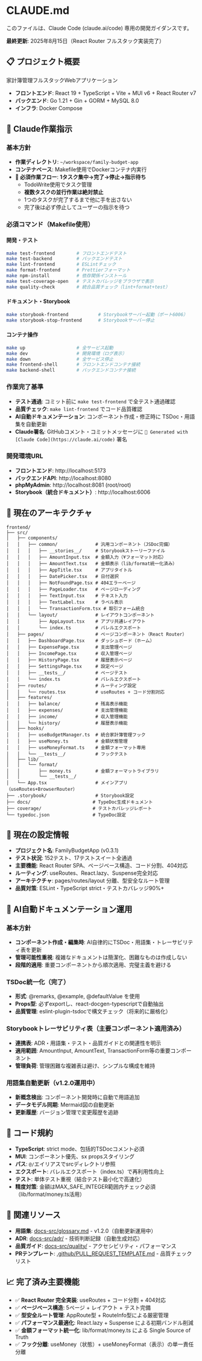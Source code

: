 # CLAUDE.md

このファイルは、Claude Code (claude.ai/code) 専用の開発ガイダンスです。

**最終更新**: 2025年8月15日（React Router フルスタック実装完了）

## 📋 プロジェクト概要

家計簿管理フルスタックWebアプリケーション
- **フロントエンド**: React 19 + TypeScript + Vite + MUI v6 + React Router v7
- **バックエンド**: Go 1.21 + Gin + GORM + MySQL 8.0
- **インフラ**: Docker Compose

## 🎯 Claude作業指示

### 基本方針
- **作業ディレクトリ**: `~/workspace/family-budget-app`
- **コンテナベース**: Makefile使用でDockerコンテナ内実行
- **🎯 必須作業フロー**: **1タスク集中→完了→停止→指示待ち**
  - TodoWrite使用でタスク管理
  - **複数タスクの並行作業は絶対禁止**
  - 1つのタスクが完了するまで他に手を出さない
  - 完了後は必ず停止してユーザーの指示を待つ

### 必須コマンド（Makefile使用）

#### 開発・テスト
```bash
make test-frontend        # フロントエンドテスト
make test-backend         # バックエンドテスト  
make lint-frontend        # ESLintチェック
make format-frontend      # Prettierフォーマット
make npm-install          # 依存関係インストール
make test-coverage-open   # テストカバレッジをブラウザで表示
make quality-check        # 統合品質チェック（lint+format+test）
```

#### ドキュメント・Storybook
```bash
make storybook-frontend           # Storybookサーバー起動（ポート6006）
make storybook-stop-frontend      # Storybookサーバー停止
```

#### コンテナ操作
```bash
make up                   # 全サービス起動
make dev                  # 開発環境（ログ表示）
make down                 # 全サービス停止
make frontend-shell       # フロントエンドコンテナ接続
make backend-shell        # バックエンドコンテナ接続
```

### 作業完了基準
- **テスト通過**: コミット前に `make test-frontend` で全テスト通過確認
- **品質チェック**: `make lint-frontend` でコード品質確認
- **AI自動ドキュメンテーション**: コンポーネント作成・修正時に TSDoc・用語集を自動更新
- **Claude署名**: GitHubコメント・コミットメッセージに `🤖 Generated with [Claude Code](https://claude.ai/code)` 署名

### 開発環境URL
- **フロントエンド**: http://localhost:5173
- **バックエンドAPI**: http://localhost:8080  
- **phpMyAdmin**: http://localhost:8081 (root/root)
- **Storybook（統合ドキュメント）**: http://localhost:6006

## 📁 現在のアーキテクチャ

```
frontend/
├── src/
│   ├── components/
│   │   ├── common/              # 汎用コンポーネント（JSDoc完備）
│   │   │   ├── __stories__/     # Storybookストーリーファイル
│   │   │   ├── AmountInput.tsx  # 金額入力（¥フォーマット対応）
│   │   │   ├── AmountText.tsx   # 金額表示（lib/format統一化済み）
│   │   │   ├── AppTitle.tsx     # アプリタイトル
│   │   │   ├── DatePicker.tsx   # 日付選択
│   │   │   ├── NotFoundPage.tsx # 404エラーページ
│   │   │   ├── PageLoader.tsx   # ページローディング
│   │   │   ├── TextInput.tsx    # テキスト入力
│   │   │   ├── TextLabel.tsx    # ラベル表示
│   │   │   └── TransactionForm.tsx # 取引フォーム統合
│   │   └── layout/              # レイアウトコンポーネント
│   │       ├── AppLayout.tsx    # アプリ共通レイアウト
│   │       └── index.ts         # バレルエクスポート
│   ├── pages/                   # ページコンポーネント（React Router）
│   │   ├── DashboardPage.tsx    # ダッシュボード（ホーム）
│   │   ├── ExpensePage.tsx      # 支出管理ページ
│   │   ├── IncomePage.tsx       # 収入管理ページ
│   │   ├── HistoryPage.tsx      # 履歴表示ページ
│   │   ├── SettingsPage.tsx     # 設定ページ
│   │   ├── __tests__/           # ページテスト
│   │   └── index.ts             # バレルエクスポート
│   ├── routes/                  # ルーティング設定
│   │   └── routes.tsx           # useRoutes + コード分割対応
│   ├── features/
│   │   ├── balance/             # 残高表示機能
│   │   ├── expenses/            # 支出管理機能
│   │   ├── income/              # 収入管理機能
│   │   └── history/             # 履歴表示機能
│   ├── hooks/
│   │   ├── useBudgetManager.ts  # 統合家計簿管理フック
│   │   ├── useMoney.ts          # 金額状態管理
│   │   ├── useMoneyFormat.ts    # 金額フォーマット専用
│   │   └── __tests__/           # フックテスト
│   ├── lib/
│   │   └── format/
│   │       ├── money.ts         # 金額フォーマットライブラリ
│   │       └── __tests__/
│   └── App.tsx                  # メインアプリ（useRoutes+BrowserRouter）
├── .storybook/                  # Storybook設定
├── docs/                       # TypeDoc生成ドキュメント
├── coverage/                   # テストカバレッジレポート
└── typedoc.json                # TypeDoc設定
```

## 🔧 現在の設定情報
- **プロジェクト名**: FamilyBudgetApp (v0.3.1)
- **テスト状況**: 152テスト、17テストスイート全通過
- **主要機能**: React Router SPA、ページベース構造、コード分割、404対応
- **ルーティング**: useRoutes、React.lazy、Suspense完全対応
- **アーキテクチャ**: pages/routes/layout 分離、型安全なルート管理
- **品質対策**: ESLint・TypeScript strict・テストカバレッジ90%+

## 🤖 AI自動ドキュメンテーション運用

### 基本方針
- **コンポーネント作成・編集時**: AI自律的にTSDoc・用語集・トレーサビリティ表を更新
- **管理可能性重視**: 複雑なドキュメントは簡潔化、困難なものは作成しない
- **段階的適用**: 重要コンポーネントから順次適用、完璧主義を避ける

### TSDoc統一化（完了）
- **形式**: @remarks, @example, @defaultValue を使用
- **Props型**: 必ずexportし、react-docgen-typescriptで自動抽出
- **品質管理**: eslint-plugin-tsdocで構文チェック（将来的に厳格化）

### Storybookトレーサビリティ表（主要コンポーネント適用済み）
- **連携表**: ADR・用語集・テスト・品質ガイドとの関連性を明示
- **適用範囲**: AmountInput, AmountText, TransactionForm等の重要コンポーネント
- **管理負荷**: 管理困難な複雑表は避け、シンプルな構成を維持

### 用語集自動更新（v1.2.0運用中）
- **新概念検出**: コンポーネント開発時に自動で用語追加
- **データモデル同期**: Mermaid図の自動更新
- **更新履歴**: バージョン管理で変更履歴を追跡

## 🎨 コード規約
- **TypeScript**: strict mode、包括的TSDocコメント必須
- **MUI**: コンポーネント優先、sx propsスタイリング
- **パス**: `@/`エイリアスでsrcディレクトリ参照
- **エクスポート**: バレルエクスポート（index.ts）で再利用性向上
- **テスト**: 単体テスト重視（結合テスト最小化で高速化）
- **精度対策**: 金額はMAX_SAFE_INTEGER範囲内チェック必須（lib/format/money.ts活用）

## 🔗 関連リソース
- **用語集**: [docs-src/glossary.md](frontend/docs-src/glossary.md) - v1.2.0（自動更新運用中）
- **ADR**: [docs-src/adr/](frontend/docs-src/adr/) - 技術判断記録（自動生成対応）
- **品質ガイド**: [docs-src/quality/](frontend/docs-src/quality/) - アクセシビリティ・パフォーマンス
- **PRテンプレート**: [.github/PULL_REQUEST_TEMPLATE.md](.github/PULL_REQUEST_TEMPLATE.md) - 品質チェックリスト

## 📈 完了済み主要機能
- ✅ **React Router 完全実装**: useRoutes + コード分割 + 404対応
- ✅ **ページベース構造**: 5ページ + レイアウト + テスト完備
- ✅ **型安全ルート管理**: AppRoute型 + RouteInfo型による厳密管理
- ✅ **パフォーマンス最適化**: React.lazy + Suspense による初期バンドル削減
- ✅ **金額フォーマット統一化**: lib/format/money.ts による Single Source of Truth
- ✅ **フック分離**: useMoney（状態）+ useMoneyFormat（表示）の単一責任分離
